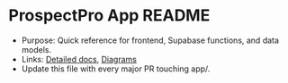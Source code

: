 # ProspectPro App README

- Purpose: Quick reference for frontend, Supabase functions, and data models.
- Links: [Detailed docs](./), [Diagrams](./)
- Update this file with every major PR touching app/.
